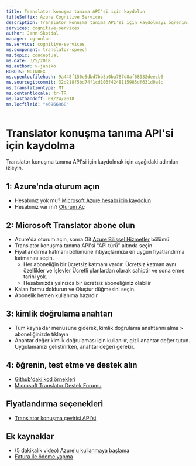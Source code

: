 ```yaml
---
title: Translator konuşma tanıma API'si için kaydolun
titleSuffix: Azure Cognitive Services
description: Translator konuşma tanıma API'si için kaydolmayı öğrenin.
services: cognitive-services
author: Jann-Skotdal
manager: cgronlun
ms.service: cognitive-services
ms.component: translator-speech
ms.topic: conceptual
ms.date: 3/5/2018
ms.author: v-jansko
ROBOTS: NOINDEX
ms.openlocfilehash: 9a448f150e5dbd7bb3a0ba787d8af68032deecb6
ms.sourcegitcommit: 32d218f5bd74f1cd106f4248115985df631d0a8c
ms.translationtype: MT
ms.contentlocale: tr-TR
ms.lasthandoff: 09/24/2018
ms.locfileid: "46966968"
---
```

# <a name="how-to-sign-up-for-the-translator-speech-api"></a>Translator konuşma tanıma API'si için kaydolma

Translator konuşma tanıma API'si için kaydolmak için aşağıdaki adımları izleyin.

## <a name="1-sign-into-azure"></a>1: Azure'nda oturum açın

- Hesabınız yok mu? [Microsoft Azure hesabı için kaydolun](http://azure.com/)
- Hesabınız var mı? [Oturum Aç](http://portal.azure.com/)

## <a name="2-subscribe-to-microsoft-translator"></a>2: Microsoft Translator abone olun

- Azure'da oturum açın, sonra Git [Azure Bilişsel Hizmetler](https://portal.azure.com/#create/Microsoft.CognitiveServices) bölümü
- Translator konuşma tanıma API'si "API türü" altında seçin
- Fiyatlandırma katmanı bölümüne ihtiyaçlarınıza en uygun fiyatlandırma katmanını seçin.
    - Her aboneliğin bir ücretsiz katmanı vardır. Ücretsiz katman aynı özellikler ve İşlevler Ücretli planlardan olarak sahiptir ve sona erme tarihi yok.
    - Hesabınızda yalnızca bir ücretsiz aboneliğiniz olabilir
- Kalan formu doldurun ve Oluştur düğmesini seçin.
- Abonelik hemen kullanıma hazırdır

## <a name="3-authentication-key"></a>3: kimlik doğrulama anahtarı

- Tüm kaynaklar menüsüne giderek, kimlik doğrulama anahtarını alma > aboneliğinizde tıklayın
- Anahtar değer kimlik doğrulaması için kullanılır, gizli anahtar değer tutun. Uygulamanızı geliştirirken, anahtar değeri gerekir.

## <a name="4-learn-test-and-get-support"></a>4: öğrenin, test etme ve destek alın

- [Github'daki kod örnekleri](https://github.com/MicrosoftTranslator)
- [Microsoft Translator Destek Forumu](http://www.aka.ms/TranslatorForum)

## <a name="pricing-options"></a>Fiyatlandırma seçenekleri

- [Translator konuşma çevirisi API'si](https://azure.microsoft.com/pricing/details/cognitive-services/translator-speech-api/)

## <a name="additional-resources"></a>Ek kaynaklar

- [(5 dakikalık video) Azure'u kullanmaya başlama](https://azure.microsoft.com/get-started/?b=16.24)
- [Fatura ile ödeme yapma](https://azure.microsoft.com/pricing/invoicing/)
